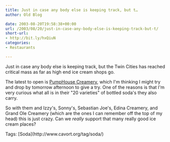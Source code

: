 ```yaml
---
title: Just in case any body else is keeping track, but t…
author: Old Blog

date: 2003-08-20T19:58:38+00:00
url: /2003/08/20/just-in-case-any-body-else-is-keeping-track-but-t/
short-url:
- http://bit.ly/hxQiuN
categories:
- Restaurants

---
```

<div class='microid-http+http:sha1:1e2a954d0942ce7e5abde15a077f24c705341e67'>

Just in case any body else is keeping track, but the Twin Cities has reached critical mass as far as high end ice cream shops go.

The latest to open is [PumpHouse Creamery](http://www.pumphousecreamery.com/index.htm), which I'm thinking I might try and drop by tomorrow afternoon to give a try. One of the reasons is that I'm very curious what all is in their "20 varieties" of bottled soda's they also carry.

So with them and Izzy's, Sonny's, Sebastian Joe's, Edina Creamery, and Grand Ole Creamery (which are the ones I can remember off the top of my head) this is just crazy. Can we <em>really</em> support that many really good ice cream places?

</div>

<div class="st-post-tags">
Tags: [Soda](http://www.cavort.org/tag/soda/)<br />
</div>